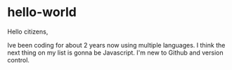 # hello-world

Hello citizens,

Ive been coding for about 2 years now using multiple languages. I think the next thing on my list is gonna be Javascript.
I'm new to Github and version control. 
